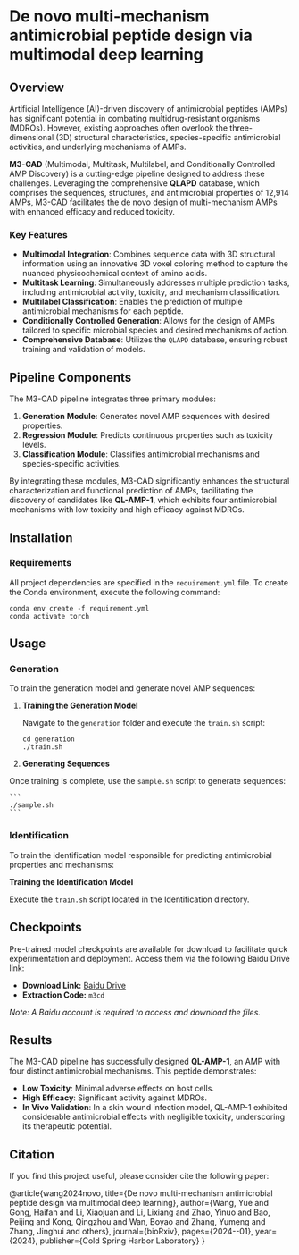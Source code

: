 # De novo multi-mechanism antimicrobial peptide design via multimodal deep learning

## Overview

Artificial Intelligence (AI)-driven discovery of antimicrobial peptides (AMPs) has significant potential in combating multidrug-resistant organisms (MDROs). However, existing approaches often overlook the three-dimensional (3D) structural characteristics, species-specific antimicrobial activities, and underlying mechanisms of AMPs.

**M3-CAD** (Multimodal, Multitask, Multilabel, and Conditionally Controlled AMP Discovery) is a cutting-edge pipeline designed to address these challenges. Leveraging the comprehensive **QLAPD** database, which comprises the sequences, structures, and antimicrobial properties of 12,914 AMPs, M3-CAD facilitates the de novo design of multi-mechanism AMPs with enhanced efficacy and reduced toxicity.

### Key Features

- **Multimodal Integration**: Combines sequence data with 3D structural information using an innovative 3D voxel coloring method to capture the nuanced physicochemical context of amino acids.
- **Multitask Learning**: Simultaneously addresses multiple prediction tasks, including antimicrobial activity, toxicity, and mechanism classification.
- **Multilabel Classification**: Enables the prediction of multiple antimicrobial mechanisms for each peptide.
- **Conditionally Controlled Generation**: Allows for the design of AMPs tailored to specific microbial species and desired mechanisms of action.
- **Comprehensive Database**: Utilizes the `QLAPD` database, ensuring robust training and validation of models.

## Pipeline Components

The M3-CAD pipeline integrates three primary modules:

1. **Generation Module**: Generates novel AMP sequences with desired properties.
2. **Regression Module**: Predicts continuous properties such as toxicity levels.
3. **Classification Module**: Classifies antimicrobial mechanisms and species-specific activities.

By integrating these modules, M3-CAD significantly enhances the structural characterization and functional prediction of AMPs, facilitating the discovery of candidates like **QL-AMP-1**, which exhibits four antimicrobial mechanisms with low toxicity and high efficacy against MDROs.

## Installation

### Requirements

All project dependencies are specified in the `requirement.yml` file. To create the Conda environment, execute the following command:

```
conda env create -f requirement.yml
conda activate torch
```

## Usage

### Generation

To train the generation model and generate novel AMP sequences:

1. **Training the Generation Model**

   Navigate to the `generation` folder and execute the `train.sh` script:
   ```
   cd generation
   ./train.sh
   ```

2. **Generating Sequences**

Once training is complete, use the `sample.sh` script to generate sequences:

    ```
    ./sample.sh
    ```
### Identification

To train the identification model responsible for predicting antimicrobial properties and mechanisms:

**Training the Identification Model**

Execute the `train.sh` script located in the Identification directory.

## Checkpoints

Pre-trained model checkpoints are available for download to facilitate quick experimentation and deployment. Access them via the following Baidu Drive link:

- **Download Link:** [Baidu Drive](https://pan.baidu.com/s/1B-7nd-av2oFi-gQtTd-Xmg?pwd=m3cd)
- **Extraction Code:** `m3cd`

*Note: A Baidu account is required to access and download the files.*

## Results

The M3-CAD pipeline has successfully designed **QL-AMP-1**, an AMP with four distinct antimicrobial mechanisms. This peptide demonstrates:

- **Low Toxicity**: Minimal adverse effects on host cells.
- **High Efficacy**: Significant activity against MDROs.
- **In Vivo Validation**: In a skin wound infection model, QL-AMP-1 exhibited considerable antimicrobial effects with negligible toxicity, underscoring its therapeutic potential.

## Citation

If you find this project useful, please consider cite the following paper:

@article{wang2024novo,
    title={De novo multi-mechanism antimicrobial peptide design via multimodal deep learning},
    author={Wang, Yue and Gong, Haifan and Li, Xiaojuan and Li, Lixiang and Zhao, Yinuo and Bao, Peijing and Kong, Qingzhou and Wan, Boyao and Zhang, Yumeng and Zhang, Jinghui and others},
    journal={bioRxiv},
    pages={2024--01},
    year={2024},
    publisher={Cold Spring Harbor Laboratory}
}
